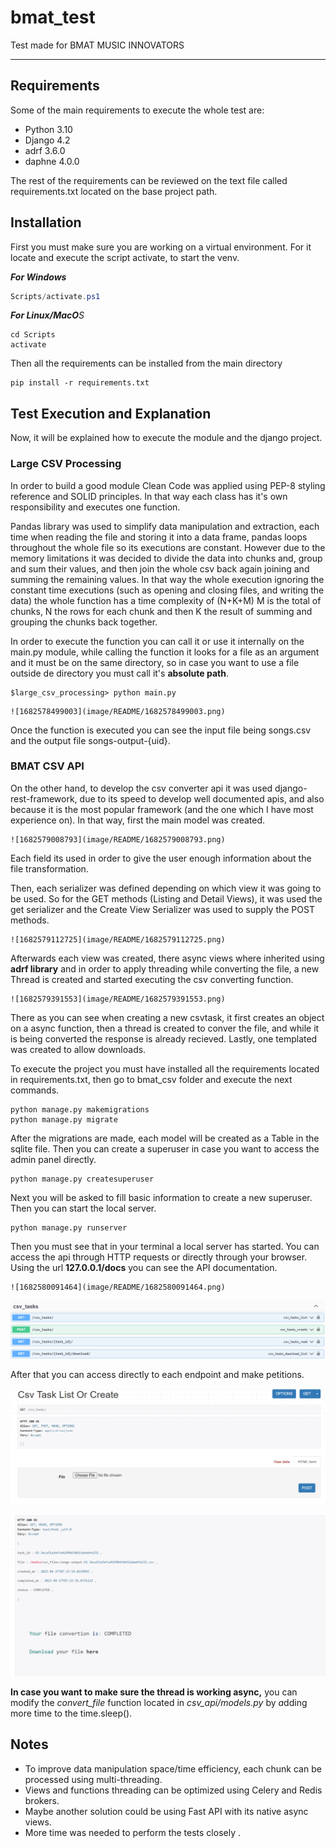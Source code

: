 # bmat_test

Test made for BMAT MUSIC INNOVATORS

---

## Requirements

Some of the main requirements to execute the whole test are:

* Python 3.10
* Django 4.2
* adrf 3.6.0
* daphne 4.0.0

The rest of the requirements can be reviewed on the text file called requirements.txt located on the base project path.

## Installation

First you must make sure you are working on a virtual environment. For it locate and execute the script activate, to start the venv.

***For Windows***

```powershell
Scripts/activate.ps1 
```

***For Linux/MacO**S*

```
cd Scripts 
activate
```

Then all the requirements can be installed from the main directory

```shell
pip install -r requirements.txt
```

## Test Execution and Explanation

Now, it will be explained how to execute the module and the django project.

### Large CSV Processing

In order to build a good module Clean Code was applied using PEP-8 styling reference and SOLID principles. In that way each class has it's own responsibility and executes one function.

Pandas library was used to simplify data manipulation and extraction, each time when reading the file and storing it into a data frame, pandas loops throughout the whole file so its executions are constant. However due to the memory limitations it was decided to divide the data into chunks and, group and sum their values, and then join the whole csv back again joining and summing the remaining values. In that way the whole execution ignoring the constant time executions (such as opening and closing files, and writing the data) the whole function has a time complexity of (N+K+M) M is the total of chunks, N the rows for each chunk and then K the result of summing and grouping the chunks back together.

In order to execute the function you can call it or use it internally on the main.py module, while calling the function it looks for a file as an argument and it must be on the same directory, so in case you want to use a file outside de directory you must call it's **absolute path**.

```shell
$large_csv_processing> python main.py 
```

    ![1682578499003](image/README/1682578499003.png)

Once the function is executed you can see the input file being songs.csv and the output file songs-output-{uid}.

### BMAT CSV API

On the other hand, to develop the csv converter api it was used django-rest-framework, due to its speed to develop well documented apis, and also because it is the most popular framework (and the one which I have most experience on). In that way, first the main model was created.

    ![1682579008793](image/README/1682579008793.png)

Each field its used in order to give the user enough information about the file transformation.

Then, each serializer was defined depending on which view it was going to be used.  So for the GET methods (Listing and Detail Views), it was used the get serializer and the Create View Serializer was used to supply the POST methods.

    ![1682579112725](image/README/1682579112725.png)

Afterwards each view was created, there async views where inherited using **adrf library** and in order to apply threading while converting the file, a new Thread is created and started executing the csv converting function.

    ![1682579391553](image/README/1682579391553.png)

There as you can see when creating a new csvtask, it first creates an object on a async function, then a thread is created to conver the file, and while it is being converted the response is already recieved. Lastly, one templated was created to allow downloads.

To execute the project you must have installed all the requirements located in requirements.txt, then go to bmat_csv folder and execute the next commands.

```shell
python manage.py makemigrations
python manage.py migrate
```

After the migrations are made, each model will be created as a Table in the sqlite file. Then you can create a superuser in case you want to access the admin panel directly.

```
python manage.py createsuperuser
```

Next you will be asked to fill basic information to create a new superuser. Then you can start the local server.

```
python manage.py runserver
```

Then you must see that in your terminal a local server has started. You can access the api through HTTP requests or directly through your browser. Using the url **127.0.0.1/docs** you can see the API documentation.

    ![1682580091464](image/README/1682580091464.png)

![1682580181639](image/README/1682580181639.png)

After that you can access directly to each endpoint and make petitions.

![1682580222932](image/README/1682580222932.png)

![1682580258508](image/README/1682580258508.png)

**In case you want to make sure the thread is working async,** you can modify the *convert_file* function located in *csv_api/models.py* by *a*dding more time to the time.sleep().

## Notes

* To improve data manipulation space/time efficiency, each chunk can be processed using multi-threading.
* Views and functions threading can be optimized using Celery and Redis brokers.
* Maybe another solution could be using Fast API with its native async views.
* More time was needed to perform the tests closely .
